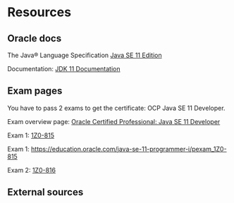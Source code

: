 # Resources

## Oracle docs
The Java® Language Specification [Java SE 11 Edition](https://docs.oracle.com/javase/specs/jls/se11/html/index.html)

Documentation: [JDK 11 Documentation](https://docs.oracle.com/en/java/javase/11/index.html)


## Exam pages
You have to pass 2 exams to get the certificate: OCP Java SE 11 Developer.


Exam overview page: [Oracle Certified Professional: Java SE 11 Developer](https://education.oracle.com/oracle-certified-professional-java-se-11-developer/trackp_815)


Exam 1: [1Z0-815](https://education.oracle.com/java-se-11-programmer-i/pexam_1Z0-815)

Exam 1: https://education.oracle.com/java-se-11-programmer-i/pexam_1Z0-815

Exam 2: [1Z0-816](https://education.oracle.com/java-se-11-programmer-ii/pexam_1Z0-816)


## External sources